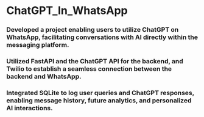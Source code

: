 # ChatGPT_In_WhatsApp

### Developed a project enabling users to utilize ChatGPT on WhatsApp, facilitating conversations with AI directly within the messaging platform.

### Utilized FastAPI and the ChatGPT API for the backend, and Twilio to establish a seamless connection between the backend and WhatsApp.

### Integrated SQLite to log user queries and ChatGPT responses, enabling message history, future analytics, and personalized AI interactions.

